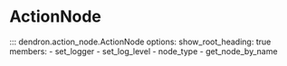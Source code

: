 # ActionNode

::: dendron.action_node.ActionNode
    options:
        show_root_heading: true
        members:
            - set_logger
            - set_log_level
            - node_type
            - get_node_by_name
